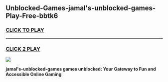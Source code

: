 
## Unblocked-Games-jamal's-unblocked-games-Play-Free-bbtk6
<h3>
<a href="https://premium76.site?title=jamal's-unblocked-games&ref=19M">CLICK TO PLAY</a></h3>
<hr>

<h3>
<a href="https://premium76.site?title=jamal's-unblocked-games&ref=19M">CLICK 2 PLAY</a>
  
</h3>

<a href="https://premium76.site?title=jamal's-unblocked-games&ref=19M"><img src="https://clearcache.store/games.png"></a>


**jamal's-unblocked-games games unblocked: Your Gateway to Fun and Accessible Online Gaming**
